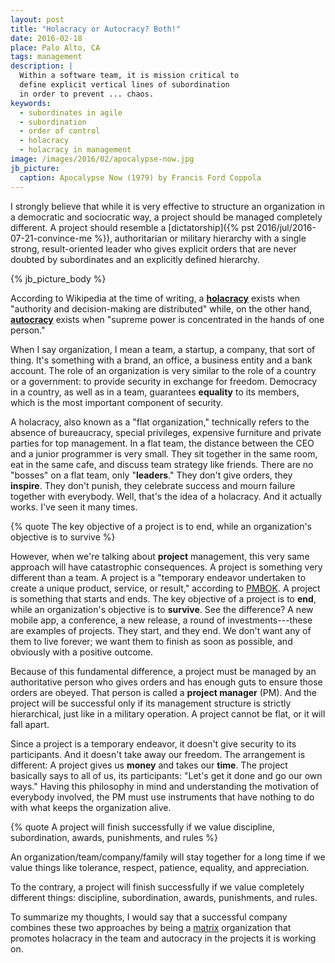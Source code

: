 ```yaml
---
layout: post
title: "Holacracy or Autocracy? Both!"
date: 2016-02-18
place: Palo Alto, CA
tags: management
description: |
  Within a software team, it is mission critical to
  define explicit vertical lines of subordination
  in order to prevent ... chaos.
keywords:
  - subordinates in agile
  - subordination
  - order of control
  - holacracy
  - holacracy in management
image: /images/2016/02/apocalypse-now.jpg
jb_picture:
  caption: Apocalypse Now (1979) by Francis Ford Coppola
---
```


I strongly believe that while it is very effective to structure
an organization in a democratic and sociocratic way, a project
should be managed completely different.
A project should resemble a
[dictatorship]({% pst 2016/jul/2016-07-21-convince-me %}), authoritarian or military hierarchy
with a single strong, result-oriented leader who gives explicit orders
that are never doubted by subordinates and an explicitly defined hierarchy.

<!--more-->

{% jb_picture_body %}

According to Wikipedia at the time of writing, a
[**holacracy**](https://en.wikipedia.org/wiki/Holacracy) exists when
"authority and decision-making are distributed" while,
on the other hand,
[**autocracy**](https://en.wikipedia.org/wiki/Autocracy) exists when
"supreme power is concentrated in the hands of one person."

When I say organization, I mean a team, a startup, a company, that
sort of thing. It's something with a brand, an office, a business entity
and a bank account. The role of an organization is very similar
to the role of a country or a government: to provide security
in exchange for freedom. Democracy in a country, as well as in a team,
guarantees **equality** to its members,
which is the most important component of security.

A holacracy, also known as a "flat organization," technically refers to the absence
of bureaucracy, special privileges, expensive furniture and private parties
for top management. In a flat team, the distance between the CEO and
a junior programmer is very small. They sit together in the same room,
eat in the same cafe, and discuss team strategy like friends. There
are no "bosses" on a flat team, only "**leaders**." They don't give orders, they
**inspire**. They don't punish, they celebrate success and mourn failure
together with everybody. Well, that's the idea of a holacracy.
And it actually works. I've seen it many times.

{% quote The key objective of a project is to end, while an organization's objective is to survive %}

However, when we're talking about **project** management, this very same approach will
have catastrophic consequences. A project is something very different
than a team. A project is a "temporary endeavor
undertaken to create a unique product, service, or result," according to
[PMBOK](http://www.pmi.org/PMBOK-Guide-and-Standards.aspx).
A project is something that starts and ends. The key objective of a project
is to **end**, while an organization's objective is to **survive**. See the
difference? A new mobile app, a conference, a new release, a round of
investments---these are examples of projects. They start, and they end. We
don't want any of them to live forever; we want them to finish as soon as
possible, and obviously with a positive outcome.

Because of this fundamental difference, a project must be managed by
an authoritative person who gives orders and
has enough guts to ensure those orders are obeyed. That person is
called a **project manager** (PM). And the project will be successful only if
its management structure is strictly hierarchical, just like in a military operation.
A project cannot be flat, or it will fall apart.

Since a project is a temporary endeavor, it doesn't give security to its
participants. And it doesn't take away our freedom. The arrangement is
different: A project gives us **money** and takes our **time**. The project
basically says to all of us, its participants: "Let's get it done and go
our own ways." Having this philosophy in mind and understanding the motivation
of everybody involved, the PM must use instruments that have nothing to do
with what keeps the organization alive.

{% quote A project will finish successfully if we value discipline, subordination, awards, punishments, and rules %}

An organization/team/company/family will stay together for a long time if
we value things like tolerance, respect, patience, equality, and appreciation.

To the contrary, a project will finish successfully if we value completely
different things: discipline, subordination, awards, punishments, and rules.

To summarize my thoughts, I would say that a successful company combines
these two approaches by being a [matrix](https://en.wikipedia.org/wiki/Matrix_management)
organization that promotes holacracy in the team and autocracy in
the projects it is working on.

